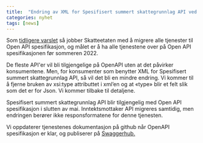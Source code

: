 ```yaml
---
title:  "Endring av XML for Spesifisert summert skattegrunnlag API ved overgang til OpenAPI spesifikasjon"
categories: nyhet
tags: [news]
---
```

Som [tidligere varslet](https://skatteetaten.github.io/datasamarbeid-api-dokumentasjon/overgang-open-api-spec-14012022) så jobber Skatteetaten med å migrere alle tjenester til Open API spesifikasjon, og målet er å ha alle tjenestene over på Open API spesifikasjonen før sommeren 2022.

De fleste API'er vil bli tilgjengelige på OpenAPI uten at det påvirker konsumentene. Men, for konsumenter som benytter XML for Spesifisert summert skattegrunnlag API, så vil det bli en mindre endring. Vi kommer til å fjerne bruken av xsi:type attributtet i xml’en og at «type» blir et felt slik som det er for Json. Vi kommer tilbake til detaljene.

Spesifisert summert skattegrunnlag API blir tilgjengelig med Open API spesifikasjon i slutten av mai. Inntektsmottaker API migreres samtidig, men endringen berører ikke responsformatene for denne tjenesten.

Vi oppdaterer tjenestenes dokumentasjon på github når OpenAPI spesifikasjon er klar, og publiserer på [Swaggerhub.](https://app.swaggerhub.com/search?type=API&owner=Skatteetaten_Deling)
